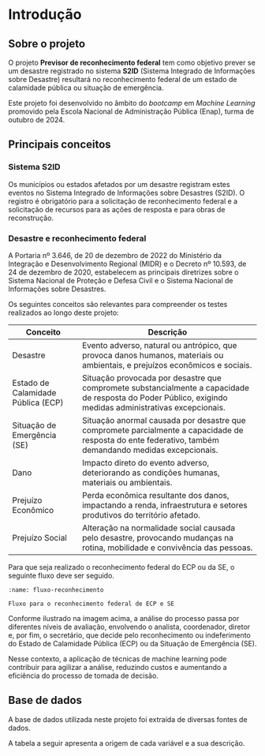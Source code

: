 # Introdução

## Sobre o projeto

O projeto **Previsor de reconhecimento federal** tem como objetivo prever se um desastre registrado no sistema **S2ID** (Sistema Integrado de Informações sobre Desastre) resultará no reconhecimento federal de um estado de calamidade pública ou situação de emergência.

Este projeto foi desenvolvido no âmbito do *bootcamp* em *Machine Learning* promovido pela Escola Nacional de Administração Pública (Enap), turma de outubro de 2024.

## Principais conceitos

### Sistema S2ID

Os municípios ou estados afetados por um desastre registram estes eventos no Sistema Integrado de Informações sobre Desastres (S2ID). O registro é obrigatório para a solicitação de reconhecimento federal e a solicitação de recursos para as ações de resposta e para obras de reconstrução.

### Desastre e reconhecimento federal

A Portaria nº 3.646, de 20 de dezembro de 2022 do Ministério da Integração e Desenvolvimento Regional (MIDR) e o Decreto nº 10.593, de 24 de dezembro de 2020, estabelecem as principais diretrizes sobre o Sistema Nacional de Proteção e Defesa Civil e o Sistema Nacional de Informações sobre Desastres.

Os seguintes conceitos são relevantes para compreender os testes realizados ao longo deste projeto:

| Conceito        | Descrição                                                                                                                                                       |
|-----------------|-----------------------------------------------------------------------------------------------------------------------------------------------------------------|
| Desastre        | Evento adverso, natural ou antrópico, que provoca danos humanos, materiais ou ambientais, e prejuízos econômicos e sociais.                                       |
| Estado de Calamidade Pública (ECP)| Situação provocada por desastre que compromete substancialmente a capacidade de resposta do Poder Público, exigindo medidas administrativas excepcionais.          |
| Situação de Emergência (SE)| Situação anormal causada por desastre que compromete parcialmente a capacidade de resposta do ente federativo, também demandando medidas excepcionais.             |
| Dano            | Impacto direto do evento adverso, deteriorando as condições humanas, materiais ou ambientais.                                                                     |
| Prejuízo Econômico | Perda econômica resultante dos danos, impactando a renda, infraestrutura e setores produtivos do território afetado.                                              |
| Prejuízo Social | Alteração na normalidade social causada pelo desastre, provocando mudanças na rotina, mobilidade e convivência das pessoas.                                        |

Para que seja realizado o reconhecimento federal do ECP ou da SE, o seguinte fluxo deve ser seguido.

```{figure} ../figures/fluxo_reconhecimento.png
:name: fluxo-reconhecimento

Fluxo para o reconhecimento federal de ECP e SE
```

Conforme ilustrado na imagem acima, a análise do processo passa por diferentes níveis de avaliação, envolvendo o analista, coordenador, diretor e, por fim, o secretário, que decide pelo reconhecimento ou indeferimento do Estado de Calamidade Pública (ECP) ou da Situação de Emergência (SE).

Nesse contexto, a aplicação de técnicas de machine learning pode contribuir para agilizar a análise, reduzindo custos e aumentando a eficiência do processo de tomada de decisão.

## Base de dados

A base de dados utilizada neste projeto foi extraída de diversas fontes de dados.

A tabela a seguir apresenta a origem de cada variável e a sua descrição.


